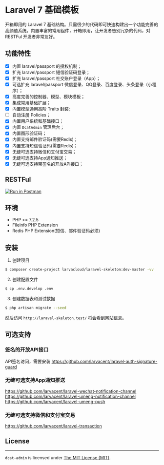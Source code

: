 # Laravel 7 基础模板

开箱即用的 Laravel 7 基础结构。只需很少的代码即可快速构建出一个功能完善的高颜值系统。内置丰富的常用组件，开箱即用，让开发者告别冗杂的代码，对 RESTFul 开发者非常友好。

## 功能特性
- [x] 内置 laravel/passport 的授权机制；
- [x] 扩充 laravel/passport 短信验证码登录；
- [x] 扩充 laravel/passport 社交账户登录（App）；
- [x] 可选扩充 laravel/passport 微信登录、QQ登录、百度登录、头条登录（小程序）；
- [x] 高度完善的控制器、模型、模块模板；
- [x] 集成常用基础扩展；
- [x] 内置模型通用高阶 Traits 封装;
- [ ] 自动注册 Policies；
- [x] 内置用户系统和基础接口；
- [x] 内置 `DcatAdmin` 管理后台；
- [x] 内置图形验证码；
- [x] 内置支持邮件验证码(需要Redis)；
- [x] 内置支持短信验证码(需要Redis)；
- [x] 无缝可选支持微信和支付宝交易；
- [x] 无缝可选支持App通知推送；
- [x] 无缝可选支持带签名的开放API接口；

## RESTFul

[![Run in Postman](https://run.pstmn.io/button.svg)](https://app.getpostman.com/run-collection/5e5655b5100a1eafc2f6)

## 环境
 - PHP >= 7.2.5
 - Fileinfo PHP Extension
 - Redis PHP Extension(短信、邮件验证码必须)
 
## 安装

1. 创建项目

```bash
$ composer create-project larvacloud/laravel-skeleton:dev-master -vv
```


2. 创建配置文件

```bash
$ cp .env.develop .env
```

3. 创建数据表和测试数据

```bash
$ php artisan migrate --seed
```

然后访问 `http://laravel-skeleton.test/` 将会看到网站信息。 

## 可选支持

### 签名的开放API接口
API签名访问，需要安装 https://github.com/larvacent/laravel-auth-signature-guard 

### 无缝可选支持App通知推送
https://github.com/larvacent/laravel-wechat-notification-channel
https://github.com/larvacent/laravel-umeng-notification-channel
https://github.com/larvacent/laravel-umeng-push

### 无缝可选支持微信和支付宝交易
https://github.com/larvacent/laravel-transaction

## License
------------
`dcat-admin` is licensed under [The MIT License (MIT)](LICENSE).
